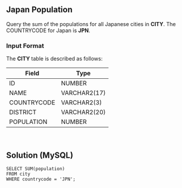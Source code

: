 [comment]: <> (Written: 01-Apr-2020)

## Japan Population
Query the sum of the populations for all Japanese cities in **CITY**. The COUNTRYCODE for Japan is **JPN**.

### Input Format
The **CITY** table is described as follows: 

| Field       | Type         |
|-------------|--------------|
| ID          | NUMBER       |
| NAME        | VARCHAR2(17) |
| COUNTRYCODE | VARCHAR2(3)  |
| DISTRICT    | VARCHAR2(20) |
| POPULATION  | NUMBER       |

&nbsp;
## Solution (MySQL)
```
SELECT SUM(population)
FROM city
WHERE countrycode = 'JPN';
```